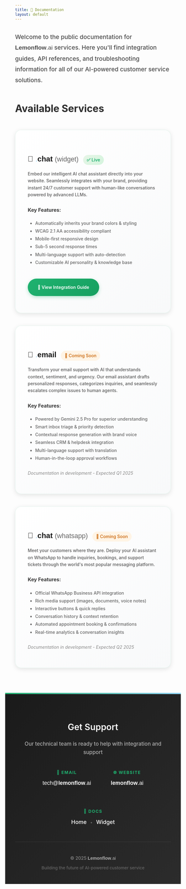 ```yaml
---
title: 🍋 Documentation
layout: default
---
```


<style>
  h1 {
    font-family: 'Raleway', -apple-system, BlinkMacSystemFont, 'Segoe UI', Roboto, sans-serif !important;
    font-weight: 700 !important;
    font-size: 3rem !important;
    margin-bottom: 1.5rem !important;
    background: linear-gradient(135deg, #1FB270 0%, #8fd3f4 100%);
    -webkit-background-clip: text;
    -webkit-text-fill-color: transparent;
    background-clip: text;
  }
  
  .docs, body {
    font-family: 'Raleway', -apple-system, BlinkMacSystemFont, 'Segoe UI', Roboto, sans-serif !important;
    font-weight: 450 !important;
    line-height: 1.7 !important;
  }
  
  .service-card {
    margin: 2.5rem 0;
    padding: 2.5rem;
    background: linear-gradient(135deg, #ffffff 0%, #f8f9fa 100%);
    border-radius: 20px;
    box-shadow: 0 4px 15px rgba(0, 0, 0, 0.1);
    border: 1px solid rgba(31, 178, 112, 0.1);
    transition: all 0.3s cubic-bezier(0.4, 0, 0.2, 1);
    position: relative;
    overflow: hidden;
  }
  
  .service-card::before {
    content: '';
    position: absolute;
    top: 0;
    left: 0;
    right: 0;
    height: 4px;
    background: linear-gradient(90deg, #1FB270 0%, #8fd3f4 100%);
    transform: scaleX(0);
    transition: transform 0.3s;
  }
  
  .service-card:hover {
    transform: translateY(-4px);
    box-shadow: 0 8px 25px rgba(31, 178, 112, 0.15);
    border-color: rgba(31, 178, 112, 0.3);
  }
  
  .service-card:hover::before {
    transform: scaleX(1);
  }
  
  .status-badge {
    display: inline-block;
    padding: 0.25rem 0.75rem;
    border-radius: 20px;
    font-size: 0.875rem;
    font-weight: 500;
    margin-left: 0.5rem;
  }
  
  .status-available {
    background: linear-gradient(135deg, #e7f5e7 0%, #d4f4dd 100%);
    color: #1FB270;
    font-weight: 600;
  }
  
  .status-coming {
    background: #fff4e5;
    color: #c96100;
  }
  
  .feature-list {
    margin: 1rem 0;
    padding-left: 1.5rem;
  }
  
  .cta-button {
    display: inline-block;
    padding: 1rem 2rem;
    background: linear-gradient(135deg, #1FB270 0%, #17a060 100%);
    color: #ffffff;
    text-decoration: none;
    border-radius: 40px;
    font-weight: 600;
    transition: all 0.3s cubic-bezier(0.4, 0, 0.2, 1);
    margin-top: 1.5rem;
    box-shadow: 0 4px 12px rgba(31, 178, 112, 0.3);
  }
  
  .cta-button:hover {
    background: linear-gradient(135deg, #17a060 0%, #1FB270 100%);
    transform: translateY(-2px);
    box-shadow: 0 6px 20px rgba(31, 178, 112, 0.4);
  }
  
  footer {
    background: linear-gradient(135deg, #1a1a1a 0%, #2c2c2c 100%);
    color: #ffffff;
    padding: 3rem 2rem 2rem 2rem;
    margin-top: 5rem;
    margin-left: -2rem;
    margin-right: -2rem;
    margin-bottom: -2rem;
    text-align: center;
    position: relative;
  }
  
  footer::before {
    content: '';
    position: absolute;
    top: 0;
    left: 0;
    right: 0;
    height: 4px;
    background: linear-gradient(90deg, #1FB270 0%, #8fd3f4 100%);
  }
  
  .footer-link {
    color: #ffffff !important;
    text-decoration: none !important;
    transition: color 0.3s;
  }
  
  .footer-link:hover {
    color: #1FB270 !important;
  }
  
  .service-name {
    font-family: 'Raleway', sans-serif;
  }
  
  .service-name .dot {
    font-weight: 450;
    color: #8fd3f4;
  }
  
  .service-name .name {
    font-weight: 600;
    color: #1a1a1a;
  }
  
  .service-name .type {
    font-weight: 400;
    color: #666;
    font-size: 0.9em;
  }
</style>

<div class="docs">

<p style="font-size: 1.2rem; color: #4a4a4a; margin: 2rem 0; line-height: 1.8;">
Welcome to the public documentation for <span style="font-family: 'Raleway', sans-serif;"><strong style="font-weight: 600;">Lemonflow</strong><span style="font-weight: 450;">.ai</span></span> services. Here you'll find integration guides, API references, and troubleshooting information for all of our AI-powered customer service solutions.
</p>

<h2 style="font-size: 2rem; margin: 3rem 0 2rem 0; color: #2c2c2c;">Available Services</h2>

<div class="service-card">
  <h3 style="font-size: 1.5rem; margin-bottom: 1rem; color: #1a1a1a;">
    <span class="service-name">
      💬 <span class="dot">.</span><span class="name">chat</span> <span class="type">(widget)</span>
    </span>
    <span class="status-badge status-available">✅ Live</span>
  </h3>
  
  <p style="color: #5a5a5a; margin-bottom: 1.5rem; line-height: 1.6;">
    Embed our intelligent AI chat assistant directly into your website. Seamlessly integrates with your brand, providing instant 24/7 customer support with human-like conversations powered by advanced LLMs.
  </p>
  
  <h4 style="font-size: 1rem; margin-bottom: 0.75rem; color: #3a3a3a;">Key Features:</h4>
  <ul class="feature-list" style="color: #666; line-height: 1.8;">
    <li>Automatically inherits your brand colors & styling</li>
    <li>WCAG 2.1 AA accessibility compliant</li>
    <li>Mobile-first responsive design</li>
    <li>Sub-5 second response times</li>
    <li>Multi-language support with auto-detection</li>
    <li>Customizable AI personality & knowledge base</li>
  </ul>
  
  <a href="widget/integration" class="cta-button">📖 View Integration Guide</a>
</div>

<div class="service-card">
  <h3 style="font-size: 1.5rem; margin-bottom: 1rem; color: #1a1a1a;">
    <span class="service-name">
      📧 <span class="dot">.</span><span class="name">email</span>
    </span>
    <span class="status-badge status-coming">🔄 Coming Soon</span>
  </h3>
  
  <p style="color: #5a5a5a; margin-bottom: 1.5rem; line-height: 1.6;">
    Transform your email support with AI that understands context, sentiment, and urgency. Our email assistant drafts personalized responses, categorizes inquiries, and seamlessly escalates complex issues to human agents.
  </p>
  
  <h4 style="font-size: 1rem; margin-bottom: 0.75rem; color: #3a3a3a;">Key Features:</h4>
  <ul class="feature-list" style="color: #666; line-height: 1.8;">
    <li>Powered by Gemini 2.5 Pro for superior understanding</li>
    <li>Smart inbox triage & priority detection</li>
    <li>Contextual response generation with brand voice</li>
    <li>Seamless CRM & helpdesk integration</li>
    <li>Multi-language support with translation</li>
    <li>Human-in-the-loop approval workflows</li>
  </ul>
  
  <p style="color: #888; font-style: italic; margin-top: 1.5rem;">
    Documentation in development - Expected Q1 2025
  </p>
</div>

<div class="service-card">
  <h3 style="font-size: 1.5rem; margin-bottom: 1rem; color: #1a1a1a;">
    <span class="service-name">
      📱 <span class="dot">.</span><span class="name">chat</span> <span class="type">(whatsapp)</span>
    </span>
    <span class="status-badge status-coming">🔄 Coming Soon</span>
  </h3>
  
  <p style="color: #5a5a5a; margin-bottom: 1.5rem; line-height: 1.6;">
    Meet your customers where they are. Deploy your AI assistant on WhatsApp to handle inquiries, bookings, and support tickets through the world's most popular messaging platform.
  </p>
  
  <h4 style="font-size: 1rem; margin-bottom: 0.75rem; color: #3a3a3a;">Key Features:</h4>
  <ul class="feature-list" style="color: #666; line-height: 1.8;">
    <li>Official WhatsApp Business API integration</li>
    <li>Rich media support (images, documents, voice notes)</li>
    <li>Interactive buttons & quick replies</li>
    <li>Conversation history & context retention</li>
    <li>Automated appointment booking & confirmations</li>
    <li>Real-time analytics & conversation insights</li>
  </ul>
  
  <p style="color: #888; font-style: italic; margin-top: 1.5rem;">
    Documentation in development - Expected Q2 2025
  </p>
</div>

</div>

<footer>
  <h2 style="font-size: 1.75rem; margin-bottom: 1rem; color: #ffffff; font-weight: 600;">
    Get Support
  </h2>
  
  <p style="color: #b0b0b0; margin-bottom: 2.5rem; font-size: 1.05rem; line-height: 1.6;">
    Our technical team is ready to help with integration and support
  </p>
  
  <div style="display: flex; justify-content: center; gap: 4rem; flex-wrap: wrap; margin-bottom: 3rem;">
    <div>
      <strong style="color: #1FB270; font-size: 0.85rem; text-transform: uppercase; letter-spacing: 1.5px; display: block; margin-bottom: 0.5rem;">📧 Email</strong>
      <a href="mailto:tech@lemonflow.ai" class="footer-link" style="font-family: 'Raleway', sans-serif; font-size: 1.1rem;">tech@<span style="font-weight: 600;">lemonflow</span><span style="font-weight: 450;">.ai</span></a>
    </div>
    <div>
      <strong style="color: #1FB270; font-size: 0.85rem; text-transform: uppercase; letter-spacing: 1.5px; display: block; margin-bottom: 0.5rem;">🌐 Website</strong>
      <a href="https://lemonflow.ai/" class="footer-link" style="font-family: 'Raleway', sans-serif; font-size: 1.1rem;"><span style="font-weight: 600;">lemonflow</span><span style="font-weight: 450;">.ai</span></a>
    </div>
    <div>
      <strong style="color: #1FB270; font-size: 0.85rem; text-transform: uppercase; letter-spacing: 1.5px; display: block; margin-bottom: 0.5rem;">📖 Docs</strong>
      <div style="margin-top: 0.25rem;">
        <a href="/" class="footer-link" style="font-size: 1.1rem;">Home</a>
        <span style="color: #666; margin: 0 0.5rem;">•</span>
        <a href="widget/integration" class="footer-link" style="font-size: 1.1rem;">Widget</a>
      </div>
    </div>
  </div>
  
  <div style="padding-top: 2rem; border-top: 1px solid rgba(255, 255, 255, 0.1);">
    <p style="margin: 0.5rem 0; font-size: 0.9rem; color: #888;">
      © 2025 <span style="font-family: 'Raleway', sans-serif;"><span style="font-weight: 600; color: #b0b0b0;">Lemonflow</span><span style="font-weight: 450; color: #b0b0b0;">.ai</span></span>
    </p>
    <p style="margin: 0.5rem 0; font-size: 0.85rem; color: #666;">
      Building the future of AI-powered customer service
    </p>
  </div>
</footer>